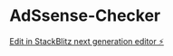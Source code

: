 # AdSsense-Checker

[Edit in StackBlitz next generation editor ⚡️](https://stackblitz.com/~/github.com/shahidirfan100/AdSsense-Checker)
